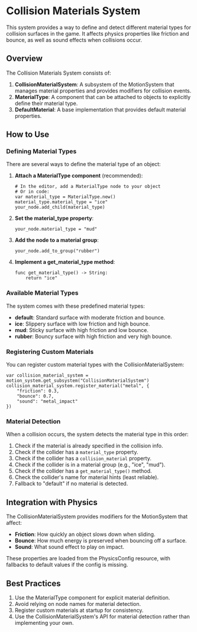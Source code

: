 # Collision Materials System

This system provides a way to define and detect different material types for collision surfaces in the game. It affects physics properties like friction and bounce, as well as sound effects when collisions occur.

## Overview

The Collision Materials System consists of:

1. **CollisionMaterialSystem**: A subsystem of the MotionSystem that manages material properties and provides modifiers for collision events.
2. **MaterialType**: A component that can be attached to objects to explicitly define their material type.
3. **DefaultMaterial**: A base implementation that provides default material properties.

## How to Use

### Defining Material Types

There are several ways to define the material type of an object:

1. **Attach a MaterialType component** (recommended):
   ```gdscript
   # In the editor, add a MaterialType node to your object
   # Or in code:
   var material_type = MaterialType.new()
   material_type.material_type = "ice"
   your_node.add_child(material_type)
   ```

2. **Set the material_type property**:
   ```gdscript
   your_node.material_type = "mud"
   ```

3. **Add the node to a material group**:
   ```gdscript
   your_node.add_to_group("rubber")
   ```

4. **Implement a get_material_type method**:
   ```gdscript
   func get_material_type() -> String:
	   return "ice"
   ```

### Available Material Types

The system comes with these predefined material types:

- **default**: Standard surface with moderate friction and bounce.
- **ice**: Slippery surface with low friction and high bounce.
- **mud**: Sticky surface with high friction and low bounce.
- **rubber**: Bouncy surface with high friction and very high bounce.

### Registering Custom Materials

You can register custom material types with the CollisionMaterialSystem:

```gdscript
var collision_material_system = motion_system.get_subsystem("CollisionMaterialSystem")
collision_material_system.register_material("metal", {
	"friction": 0.3,
	"bounce": 0.7,
	"sound": "metal_impact"
})
```

### Material Detection

When a collision occurs, the system detects the material type in this order:

1. Check if the material is already specified in the collision info.
2. Check if the collider has a `material_type` property.
3. Check if the collider has a `collision_material` property.
4. Check if the collider is in a material group (e.g., "ice", "mud").
5. Check if the collider has a `get_material_type()` method.
6. Check the collider's name for material hints (least reliable).
7. Fallback to "default" if no material is detected.

## Integration with Physics

The CollisionMaterialSystem provides modifiers for the MotionSystem that affect:

- **Friction**: How quickly an object slows down when sliding.
- **Bounce**: How much energy is preserved when bouncing off a surface.
- **Sound**: What sound effect to play on impact.

These properties are loaded from the PhysicsConfig resource, with fallbacks to default values if the config is missing.

## Best Practices

1. Use the MaterialType component for explicit material definition.
2. Avoid relying on node names for material detection.
3. Register custom materials at startup for consistency.
4. Use the CollisionMaterialSystem's API for material detection rather than implementing your own.
